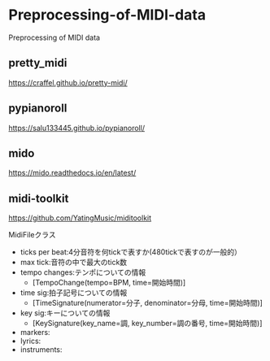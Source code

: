 # Preprocessing-of-MIDI-data
Preprocessing of MIDI data

## pretty_midi
https://craffel.github.io/pretty-midi/

## pypianoroll
https://salu133445.github.io/pypianoroll/

## mido
https://mido.readthedocs.io/en/latest/

## midi-toolkit
https://github.com/YatingMusic/miditoolkit

MidiFileクラス
- ticks per beat:4分音符を何tickで表すか(480tickで表すのが一般的）
- max tick:音符の中で最大のtick数
- tempo changes:テンポについての情報
  - [TempoChange(tempo=BPM, time=開始時間)]
- time sig:拍子記号についての情報
  - [TimeSignature(numerator=分子, denominator=分母, time=開始時間)]
- key sig:キーについての情報
  - [KeySignature(key_name=調, key_number=調の番号, time=開始時間)]
- markers: 
- lyrics: 
- instruments: 
